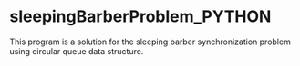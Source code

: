 # sleepingBarberProblem_PYTHON
This program is a solution for the sleeping barber synchronization problem using circular queue data structure.
